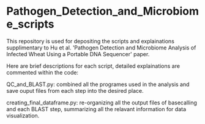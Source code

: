 # Pathogen_Detection_and_Microbiome_scripts
This repository is used for depositing the scripts and explainations supplimentary to Hu et al. 'Pathogen Detection and Microbiome Analysis of Infected Wheat Using a Portable DNA Sequencer' paper.

Here are brief descriptions for each script, detailed explainations are commented within the code:


QC_and_BLAST.py: combined all the programes used in the analysis and save ouput files from each step into the desired place.

creating_final_dataframe.py: re-organizing all the output files of basecalling and each BLAST step, summarizing all the relavant information for data visualization.
